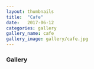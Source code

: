 ```yaml
---
layout: thumbnails
title:  "Cafe"
date:   2017-06-12
categories: gallery
gallery_name: cafe
gallery_image: gallery/cafe.jpg
---
```

### Gallery
